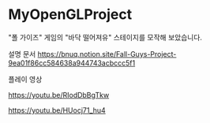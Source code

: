 # MyOpenGLProject

"폴 가이즈" 게임의 "바닥 떨어져유" 스테이지를 모작해 보았습니다.

설명 문서
https://bnuq.notion.site/Fall-Guys-Project-9ea01f86cc584638a944743acbccc5f1

플레이 영상

https://youtu.be/RIodDbBgTkw

https://youtu.be/HUocj71_hu4
